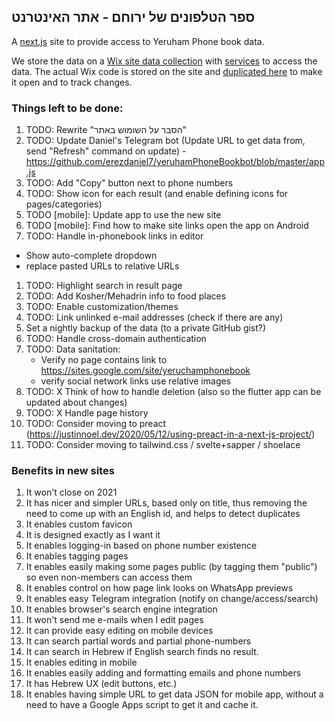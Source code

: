 ## ספר הטלפונים של ירוחם - אתר האינטרנט 

A [next.js](https://nextjs.org/) site to provide access to Yeruham Phone book data.

We store the data on a [Wix site data collection](https://www.wix.com/corvid/feature/database)
with [services](./wix-site-code) to access the data.
The actual Wix code is stored on the site and [duplicated here](./wix-site-code) to make it open and to track changes.

### Things left to be done:
1. TODO: Rewrite "הסבר על השומוש באתר"
2. TODO: Update Daniel's Telegram bot (Update URL to get data from, send "Refresh" command on update) - https://github.com/erezdaniel7/yeruhamPhoneBookbot/blob/master/app.js
3. TODO: Add "Copy" button next to phone numbers
4. TODO: Show icon for each result (and enable defining icons for pages/categories)
5. TODO [mobile]: Update app to use the new site
6. TODO [mobile]: Find how to make site links open the app on Android
7. TODO: Handle in-phonebook links in editor
  * Show auto-complete dropdown
  * replace pasted URLs to relative URLs
1. TODO: Highlight search in result page
1. TODO: Add Kosher/Mehadrin info to food places
1. TODO: Enable customization/themes
1. TODO: Link unlinked e-mail addresses (check if there are any)
1. Set a nightly backup of the data (to a private GitHub gist?)
1. TODO: Handle cross-domain authentication
1. TODO: Data sanitation:
    * Verify no page contains link to https://sites.google.com/site/yeruchamphonebook
    * verify social network links use relative images
1. TODO: X Think of how to handle deletion (also so the flutter app can be updated about changes)
1. TODO: X Handle page history
1. TODO: Consider moving to preact (https://justinnoel.dev/2020/05/12/using-preact-in-a-next-js-project/)
1. TODO: Consider moving to tailwind.css / svelte+sapper / shoelace


### Benefits in new sites
1. It won't close on 2021
1. It has nicer and simpler URLs, based only on title, thus removing the need to come up with an English id, and helps to detect duplicates
1. It enables custom favicon
1. It is designed exactly as I want it
1. It enables logging-in based on phone number existence
1. It enables tagging pages
1. It enables easily making some pages public (by tagging them "public") so even non-members can access them
1. It enables control on how page link looks on WhatsApp previews
1. It enables easy Telegram integration (notify on change/access/search)
1. It enables browser's search engine integration
1. It won't send me e-mails when I edit pages
1. It can provide easy editing on mobile devices
1. It can search partial words and partial phone-numbers
1. It can search in Hebrew if English search finds no result.
1. It enables editing in mobile
1. It enables easily adding and formatting emails and phone numbers
1. It has Hebrew UX (edit buttons, etc.)
1. It enables having simple URL to get data JSON for mobile app, without a need to have a Google Apps script to get it and cache it.
